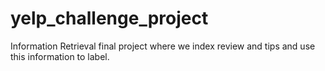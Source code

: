 # yelp_challenge_project
Information Retrieval final project where we index review and tips and use this information to label.
